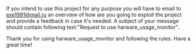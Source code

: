 If you intend to use this project for any purpose you will have to email to exe1991@mail.ru an overview of how are you going to exploit the project and provide a feedback in case it's needed. 
A subject of your message should contain following text:"Request to use harware_usage_monitor". 

Thank you for using harware_usage_monitor and following the rules. Have a great time!
